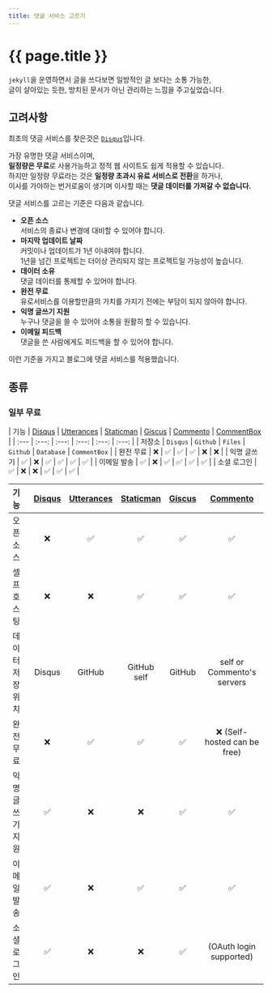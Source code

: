 ```yaml
---
title: 댓글 서비스 고르기
---
```

# {{ page.title }}

`jekyll`을 운영하면서 글을 쓰다보면 일방적인 글 보다는 소통 가능한,  
글이 살아있는 듯한, 방치된 문서가 아닌 관리하는 느낌을 주고싶었습니다.

## 고려사항

최초의 댓글 서비스를 찾은것은 [`Disqus`](https://disqus.com/)입니다.

가장 유명한 댓글 서비스이며,  
**일정량은 무료**로 사용가능하고 정적 웹 사이트도 쉽게 적용할 수 있습니다.  
하지만 일정량 무료라는 것은 **일정량 초과시 유료 서비스로 전환**을 하거나,  
이사를 가야하는 번거로움이 생기며 이사할 때는 **댓글 데이터를 가져갈 수 없습니다.**

댓글 서비스를 고르는 기준은 다음과 같습니다.

- **오픈 소스**  
  서비스의 종료나 변경에 대비할 수 있어야 합니다.
- **마지막 업데이트 날짜**  
  커밋이나 업데이트가 1년 이내여야 합니다.  
  1년을 넘긴 프로젝트는 더이상 관리되지 않는 프로젝트일 가능성이 높습니다.
- **데이터 소유**  
  댓글 데이터를 통제할 수 있어야 합니다.
- **완전 무료**  
  유로서비스를 이용할만큼의 가치를 가지기 전에는 부담이 되지 않아야 합니다.
- **익명 글쓰기 지원**  
  누구나 댓글을 쓸 수 있어야 소통을 원활히 할 수 있습니다.
- **이메일 피드백**  
  댓글을 쓴 사람에게도 피드백을 할 수 있어야 합니다.

이런 기준을 가지고 블로그에 댓글 서비스를 적용했습니다.

## 종류

### 일부 무료

| 기능 | [Disqus](https://disqus.com/) | [Utterances](https://utteranc.es/) | [Staticman](https://staticman.net/) | [Giscus](https://giscus.app/) | [Commento](https://commento.io/) | [CommentBox](https://commentbox.io/) |
| :--- | :---: | :---: | :---: | :---: | :---: |
| 저장소 | `Disqus` | `Github` | `Files` | `Github` | `Database` | `CommentBox` |
| 완전 무료 | ❌ | ✅ | ✅ | ✅ | ❌ | ❌ |
| 익명 글쓰기 | ✅ | ❌ | ✅ | ✅ | ✅ | ✅ |
| 이메일 발송 | ✅ | ❌ | ✅ | ✅ | ✅ | ✅ |
| 소셜 로그인 | ✅ | ❌ | ❌ | ✅ | ✅ | ✅ |

| 기능 | [Disqus](https://disqus.com/) | [Utterances](https://utteranc.es/) | [Staticman](https://staticman.net/) | [Giscus](https://giscus.app/) | [Commento](https://commento.io/) |
| :--- | :---: | :---: | :---: | :---: | :---: |
| 오픈 소스 | ❌ | ✅ | ✅ | ✅ | ✅ |
| 셀프 호스팅 | ❌ | ❌ | ✅ | ✅ | ✅ |
| 데이터 저장 위치 | Disqus | GitHub | GitHub self | GitHub | self or Commento's servers |
| 완전 무료 | ❌ | ✅ | ✅ | ✅ | ❌ (Self-hosted can be free) |
| 익명 글쓰기 지원 | ✅ | ❌ | ❌ | ✅ | ✅ |
| 이메일 발송 | ✅ | ❌ | ✅ | ✅ | ✅ |
| 소셜 로그인 | ✅ | ❌ | ❌ | ✅ | (OAuth login supported) |

